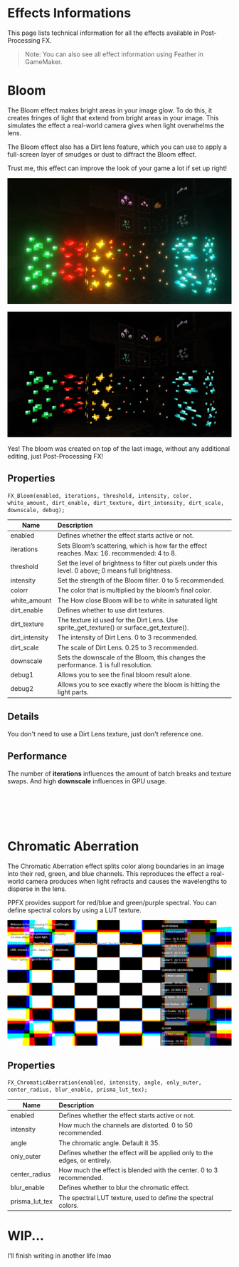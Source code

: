 
# Effects Informations

This page lists technical information for all the effects available in Post-Processing FX.

> Note: You can also see all effect information using Feather in GameMaker.


# Bloom

The Bloom effect makes bright areas in your image glow. To do this, it creates fringes of light that extend from bright areas in your image. This simulates the effect a real-world camera gives when light overwhelms the lens.

The Bloom effect also has a Dirt lens feature, which you can use to apply a full-screen layer of smudges or dust to diffract the Bloom effect.

Trust me, this effect can improve the look of your game a lot if set up right!

![Bloom](../technical/images/Bloom_0.png)

![Bloom](../technical/images/Bloom_1.png)

Yes! The bloom was created on top of the last image, without any additional editing, just Post-Processing FX!

## Properties <!-- {docsify-ignore} -->

```gml
FX_Bloom(enabled, iterations, threshold, intensity, color, white_amount, dirt_enable, dirt_texture, dirt_intensity, dirt_scale, downscale, debug);
```

| Name | Description |  
|-----------|:-----------|  
| enabled | Defines whether the effect starts active or not. |  
| iterations | Sets Bloom’s scattering, which is how far the effect reaches. Max: 16. recommended: 4 to 8. |  
| threshold | Set the level of brightness to filter out pixels under this level. 0 above; 0 means full brightness. |  
| intensity | Set the strength of the Bloom filter. 0 to 5 recommended. |  
| colorr | The color that is multiplied by the bloom’s final color. |  
| white_amount | The How close Bloom will be to white in saturated light |  
| dirt_enable | Defines whether to use dirt textures. |  
| dirt_texture | The texture id used for the Dirt Lens. Use sprite_get_texture() or surface_get_texture(). |  
| dirt_intensity | The intensity of Dirt Lens. 0 to 3 recommended. |  
| dirt_scale | The scale of Dirt Lens. 0.25 to 3 recommended. |  
| downscale | Sets the downscale of the Bloom, this changes the performance. 1 is full resolution. |  
| debug1 | Allows you to see the final bloom result alone. |  
| debug2 | Allows you to see exactly where the bloom is hitting the light parts. |  


## Details <!-- {docsify-ignore} -->

You don't need to use a Dirt Lens texture, just don't reference one.

## Performance <!-- {docsify-ignore} -->

The number of **iterations** influences the amount of batch breaks and texture swaps. And high **downscale** influences in GPU usage.




<br><br><br><br>
# Chromatic Aberration

The Chromatic Aberration effect splits color along boundaries in an image into their red, green, and blue channels. This reproduces the effect a real-world camera produces when light refracts and causes the wavelengths to disperse in the lens.

PPFX provides support for red/blue and green/purple spectral. You can define spectral colors by using a LUT texture.

![Chromatic Aberration](../technical/images/ChromaticAberration_0.gif)

## Properties <!-- {docsify-ignore} -->

```gml
FX_ChromaticAberration(enabled, intensity, angle, only_outer, center_radius, blur_enable, prisma_lut_tex);
```

| Name | Description |  
|-----------|:-----------|  
| enabled | Defines whether the effect starts active or not. |  
| intensity | How much the channels are distorted. 0 to 50 recommended.
| angle | The chromatic angle. Default it 35.
| only_outer | Defines whether the effect will be applied only to the edges, or entirely.
| center_radius | How much the effect is blended with the center. 0 to 3 recommended.
| blur_enable | Defines whether to blur the chromatic effect.
| prisma_lut_tex | The spectral LUT texture, used to define the spectral colors.



# WIP...

I'll finish writing in another life lmao
